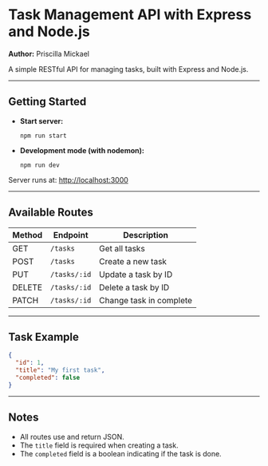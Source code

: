 # Task Management API with Express and Node.js

**Author:** Priscilla Mickael

A simple RESTful API for managing tasks, built with Express and Node.js.

---

## Getting Started

- **Start server:**
  ```
  npm run start
  ```
- **Development mode (with nodemon):**
  ```
  npm run dev
  ```

Server runs at: [http://localhost:3000](http://localhost:3000)

---

## Available Routes

| Method | Endpoint     | Description             |
| ------ | ------------ | ----------------------- |
| GET    | `/tasks`     | Get all tasks           |
| POST   | `/tasks`     | Create a new task       |
| PUT    | `/tasks/:id` | Update a task by ID     |
| DELETE | `/tasks/:id` | Delete a task by ID     |
| PATCH  | `/tasks/:id` | Change task in complete |

---

## Task Example

```json
{
  "id": 1,
  "title": "My first task",
  "completed": false
}
```

---

## Notes

- All routes use and return JSON.
- The `title` field is required when creating a task.
- The `completed` field is a boolean indicating if the task is done.
